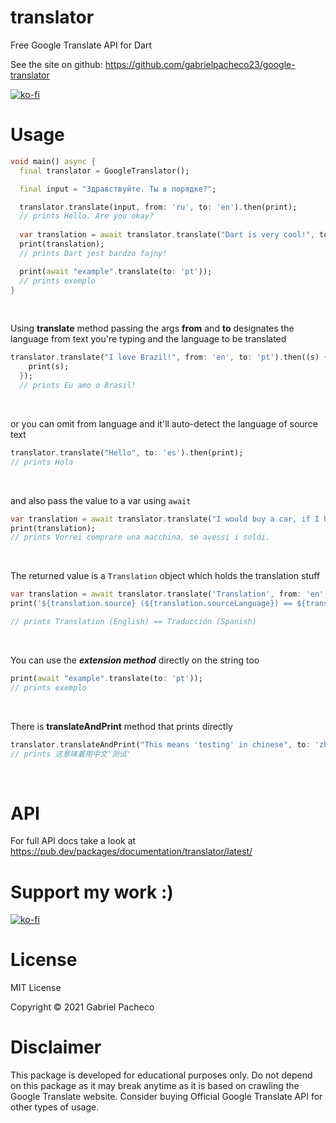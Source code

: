 # translator
Free Google Translate API for Dart

See the site on github: https://github.com/gabrielpacheco23/google-translator

[![ko-fi](https://ko-fi.com/img/githubbutton_sm.svg)](https://ko-fi.com/Q5Q04C63Q)

# Usage 

```dart
void main() async {
  final translator = GoogleTranslator();

  final input = "Здравствуйте. Ты в порядке?";

  translator.translate(input, from: 'ru', to: 'en').then(print);
  // prints Hello. Are you okay?
  
  var translation = await translator.translate("Dart is very cool!", to: 'pl');
  print(translation);
  // prints Dart jest bardzo fajny!

  print(await "example".translate(to: 'pt'));
  // prints exemplo
}
```
&nbsp;

Using **translate** method passing the args **from** and **to** designates the
language from text you're typing and the language to be translated
``` dart
translator.translate("I love Brazil!", from: 'en', to: 'pt').then((s) {
    print(s);
  }); 
  // prints Eu amo o Brasil!
```
&nbsp;

or you can omit from language and it'll auto-detect the language of source text

```dart
translator.translate("Hello", to: 'es').then(print);
// prints Hola
```
&nbsp;

and also pass the value to a var using ```await```
```dart
var translation = await translator.translate("I would buy a car, if I had money.", from: 'en', to: 'it');
print(translation);
// prints Vorrei comprare una macchina, se avessi i soldi.
```
&nbsp;

The returned value is a ```Translation``` object which holds the translation stuff
```dart
var translation = await translator.translate('Translation', from: 'en', to: 'es');
print('${translation.source} (${translation.sourceLanguage}) == ${translation.text} (${translation.targetLanguage})');

// prints Translation (English) == Traducción (Spanish)
```
&nbsp;

You can use the ***extension method*** directly on the string too
```dart
print(await "example".translate(to: 'pt'));
// prints exemplo
```
&nbsp;

There is **translateAndPrint** method that prints directly
```dart
translator.translateAndPrint("This means 'testing' in chinese", to: 'zh-cn');
// prints 这意味着用中文'测试'
```
&nbsp;

# API
For full API docs take a look at https://pub.dev/packages/documentation/translator/latest/

# Support my work :)
[![ko-fi](https://ko-fi.com/img/githubbutton_sm.svg)](https://ko-fi.com/Q5Q04C63Q)


# License
MIT License

Copyright © 2021 Gabriel Pacheco


# Disclaimer
This package is developed for educational purposes only. Do not depend on this package as it may break anytime as it is based on crawling the Google Translate website. Consider buying Official Google Translate API for other types of usage.




